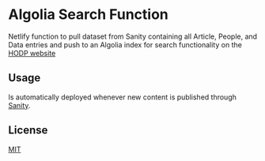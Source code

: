 # Algolia Search Function
Netlify function to pull dataset from Sanity containing all Article, People, and Data entries and push to an Algolia index 
for search functionality on the [HODP website](https://www.hodp.org/search/)

## Usage

Is automatically deployed whenever new content is published through [Sanity](https://hodp.sanity.studio/desk).

## License
[MIT](https://choosealicense.com/licenses/mit/)